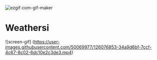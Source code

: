 ![ezgif com-gif-maker](https://user-images.githubusercontent.com/50069977/126076948-f1042d19-209c-44fd-b2e5-352a97b075bf.gif)
# Weathersi

![screen-gif] (https://user-images.githubusercontent.com/50069977/126076853-34a9d6bf-7ccf-4c67-8c02-6dc10e2c3de3.mp4)
